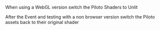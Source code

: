 When using a WebGL version switch the Piloto Shaders to Unlit

After the Event and testing with a non browser version switch the Piloto assets back to their original shader
